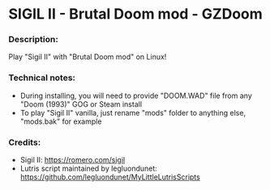 # SIGIL II - Brutal Doom mod - GZDoom
### Description:
Play "Sigil II" with "Brutal Doom mod" on Linux!
### Technical notes:
- During installing, you will need to provide "DOOM.WAD" file from any "Doom (1993)" GOG or Steam install
- To play "Sigil II" vanilla, just rename "mods" folder to anything else, "mods.bak" for example
### Credits:
- Sigil II: https://romero.com/sigil
- Lutris script maintained by legluondunet: https://github.com/legluondunet/MyLittleLutrisScripts

